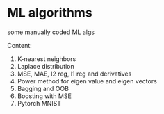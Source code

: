 # ML algorithms
some manually coded ML algs

Content:
1. K-nearest neighbors
1. Laplace distribution
1. MSE, MAE, l2 reg, l1 reg and derivatives
1. Power method for eigen value and eigen vectors
1. Bagging and OOB
1. Boosting with MSE
1. Pytorch MNIST
